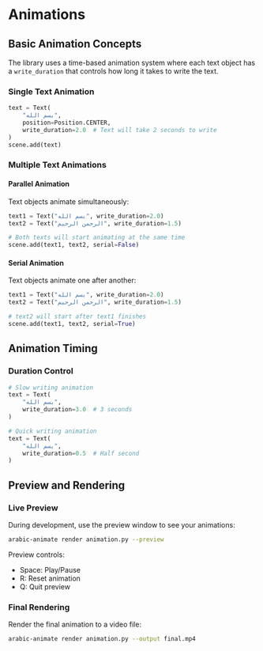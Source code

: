 # Animations

## Basic Animation Concepts

The library uses a time-based animation system where each text object has a `write_duration` that controls how long it takes to write the text.

### Single Text Animation

```python
text = Text(
    "بسم الله",
    position=Position.CENTER,
    write_duration=2.0  # Text will take 2 seconds to write
)
scene.add(text)
```

### Multiple Text Animations

#### Parallel Animation
Text objects animate simultaneously:

```python
text1 = Text("بسم الله", write_duration=2.0)
text2 = Text("الرحمن الرحيم", write_duration=1.5)

# Both texts will start animating at the same time
scene.add(text1, text2, serial=False)
```

#### Serial Animation
Text objects animate one after another:

```python
text1 = Text("بسم الله", write_duration=2.0)
text2 = Text("الرحمن الرحيم", write_duration=1.5)

# text2 will start after text1 finishes
scene.add(text1, text2, serial=True)
```

## Animation Timing

### Duration Control
```python
# Slow writing animation
text = Text(
    "بسم الله",
    write_duration=3.0  # 3 seconds
)

# Quick writing animation
text = Text(
    "بسم الله",
    write_duration=0.5  # Half second
)
```

## Preview and Rendering

### Live Preview
During development, use the preview window to see your animations:

```bash
arabic-animate render animation.py --preview
```

Preview controls:
- Space: Play/Pause
- R: Reset animation
- Q: Quit preview

### Final Rendering
Render the final animation to a video file:

```bash
arabic-animate render animation.py --output final.mp4
```